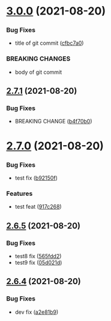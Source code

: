 # [3.0.0](https://github.com/BanJoeH/PANTRI/compare/2.7.1...3.0.0) (2021-08-20)


### Bug Fixes

* title of git commit ([cfbc7a0](https://github.com/BanJoeH/PANTRI/commit/cfbc7a00b115112bb3f24be798d49d1683610ab7))


### BREAKING CHANGES

* body of git commit



## [2.7.1](https://github.com/BanJoeH/PANTRI/compare/2.7.0...2.7.1) (2021-08-20)


### Bug Fixes

* BREAKING CHANGE ([b4f70b0](https://github.com/BanJoeH/PANTRI/commit/b4f70b0294f10822e5a1487fd657f32e9058cfa5))



# [2.7.0](https://github.com/BanJoeH/PANTRI/compare/2.6.5...2.7.0) (2021-08-20)


### Bug Fixes

* test fix ([b92150f](https://github.com/BanJoeH/PANTRI/commit/b92150f89c0de315f4aa1cbef0246b9b2c50af72))


### Features

* test feat ([917c268](https://github.com/BanJoeH/PANTRI/commit/917c2685b03146bf7fc5d488ac7637ba8e1dffca))



## [2.6.5](https://github.com/BanJoeH/PANTRI/compare/2.6.4...2.6.5) (2021-08-20)


### Bug Fixes

* test8 fix ([565fdd2](https://github.com/BanJoeH/PANTRI/commit/565fdd2da374d8d96d9a4c0c71e3bed3bea6a0fa))
* test9 fix ([05d021d](https://github.com/BanJoeH/PANTRI/commit/05d021d5bb476a8e7c8d04efd3abeca2553fc7ad))



## [2.6.4](https://github.com/BanJoeH/PANTRI/compare/2.6.3...2.6.4) (2021-08-20)


### Bug Fixes

* dev fix ([a2e81b9](https://github.com/BanJoeH/PANTRI/commit/a2e81b90f5fe249e6e2a9f988939d18bb6f8214e))



